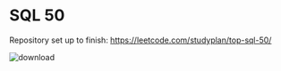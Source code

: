 # SQL 50

Repository set up to finish: https://leetcode.com/studyplan/top-sql-50/

![download](https://github.com/user-attachments/assets/b2a8c917-06e1-470d-bd6d-7e380b4ad82b)
